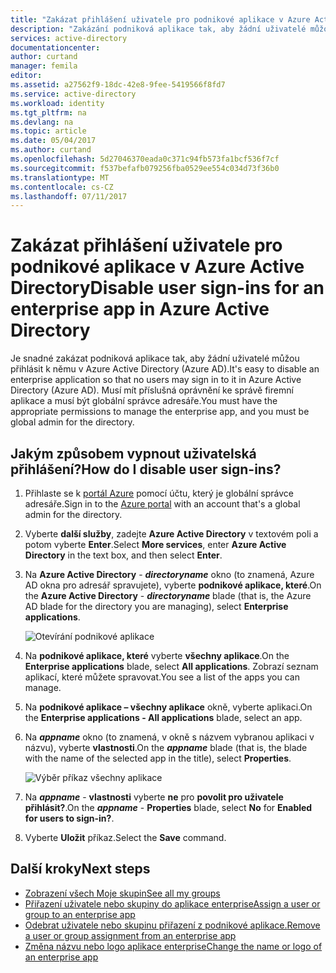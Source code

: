 ```yaml
---
title: "Zakázat přihlášení uživatele pro podnikové aplikace v Azure Active Directory | Microsoft Docs"
description: "Zakázání podniková aplikace tak, aby žádní uživatelé můžou přihlásit k němu v Azure Active Directory"
services: active-directory
documentationcenter: 
author: curtand
manager: femila
editor: 
ms.assetid: a27562f9-18dc-42e8-9fee-5419566f8fd7
ms.service: active-directory
ms.workload: identity
ms.tgt_pltfrm: na
ms.devlang: na
ms.topic: article
ms.date: 05/04/2017
ms.author: curtand
ms.openlocfilehash: 5d27046370eada0c371c94fb573fa1bcf536f7cf
ms.sourcegitcommit: f537befafb079256fba0529ee554c034d73f36b0
ms.translationtype: MT
ms.contentlocale: cs-CZ
ms.lasthandoff: 07/11/2017
---
```

# <a name="disable-user-sign-ins-for-an-enterprise-app-in-azure-active-directory"></a><span data-ttu-id="72f1b-103">Zakázat přihlášení uživatele pro podnikové aplikace v Azure Active Directory</span><span class="sxs-lookup"><span data-stu-id="72f1b-103">Disable user sign-ins for an enterprise app in Azure Active Directory</span></span>
<span data-ttu-id="72f1b-104">Je snadné zakázat podniková aplikace tak, aby žádní uživatelé můžou přihlásit k němu v Azure Active Directory (Azure AD).</span><span class="sxs-lookup"><span data-stu-id="72f1b-104">It's easy to disable an enterprise application so that no users may sign in to it in Azure Active Directory (Azure AD).</span></span> <span data-ttu-id="72f1b-105">Musí mít příslušná oprávnění ke správě firemní aplikace a musí být globální správce adresáře.</span><span class="sxs-lookup"><span data-stu-id="72f1b-105">You must have the appropriate permissions to manage the enterprise app, and you must be global admin for the directory.</span></span>

## <a name="how-do-i-disable-user-sign-ins"></a><span data-ttu-id="72f1b-106">Jakým způsobem vypnout uživatelská přihlášení?</span><span class="sxs-lookup"><span data-stu-id="72f1b-106">How do I disable user sign-ins?</span></span>
1. <span data-ttu-id="72f1b-107">Přihlaste se k [portál Azure](https://portal.azure.com) pomocí účtu, který je globální správce adresáře.</span><span class="sxs-lookup"><span data-stu-id="72f1b-107">Sign in to the [Azure portal](https://portal.azure.com) with an account that's a global admin for the directory.</span></span>
2. <span data-ttu-id="72f1b-108">Vyberte **další služby**, zadejte **Azure Active Directory** v textovém poli a potom vyberte **Enter**.</span><span class="sxs-lookup"><span data-stu-id="72f1b-108">Select **More services**, enter **Azure Active Directory** in the text box, and then select **Enter**.</span></span>
3. <span data-ttu-id="72f1b-109">Na **Azure Active Directory** -  ***directoryname*** okno (to znamená, Azure AD okna pro adresář spravujete), vyberte **podnikové aplikace, které**.</span><span class="sxs-lookup"><span data-stu-id="72f1b-109">On the **Azure Active Directory** -  ***directoryname*** blade (that is, the Azure AD blade for the directory you are managing), select **Enterprise applications**.</span></span>

    ![Otevírání podnikové aplikace](./media/active-directory-coreapps-disable-app-azure-portal/open-enterprise-apps.png)
4. <span data-ttu-id="72f1b-111">Na **podnikové aplikace, které** vyberte **všechny aplikace**.</span><span class="sxs-lookup"><span data-stu-id="72f1b-111">On the **Enterprise applications** blade, select **All applications**.</span></span> <span data-ttu-id="72f1b-112">Zobrazí seznam aplikací, které můžete spravovat.</span><span class="sxs-lookup"><span data-stu-id="72f1b-112">You see a list of the apps you can manage.</span></span>
5. <span data-ttu-id="72f1b-113">Na **podnikové aplikace – všechny aplikace** okně, vyberte aplikaci.</span><span class="sxs-lookup"><span data-stu-id="72f1b-113">On the **Enterprise applications - All applications** blade, select an app.</span></span>
6. <span data-ttu-id="72f1b-114">Na ***appname*** okno (to znamená, v okně s názvem vybranou aplikaci v názvu), vyberte **vlastnosti**.</span><span class="sxs-lookup"><span data-stu-id="72f1b-114">On the ***appname*** blade (that is, the blade with the name of the selected app in the title), select **Properties**.</span></span>

    ![Výběr příkaz všechny aplikace](./media/active-directory-coreapps-disable-app-azure-portal/select-app.png)
7. <span data-ttu-id="72f1b-116">Na ***appname*** - **vlastnosti** vyberte **ne** pro **povolit pro uživatele přihlásit?**.</span><span class="sxs-lookup"><span data-stu-id="72f1b-116">On the ***appname*** - **Properties** blade, select **No** for **Enabled for users to sign-in?**.</span></span>
8. <span data-ttu-id="72f1b-117">Vyberte **Uložit** příkaz.</span><span class="sxs-lookup"><span data-stu-id="72f1b-117">Select the **Save** command.</span></span>

## <a name="next-steps"></a><span data-ttu-id="72f1b-118">Další kroky</span><span class="sxs-lookup"><span data-stu-id="72f1b-118">Next steps</span></span>
* [<span data-ttu-id="72f1b-119">Zobrazení všech Moje skupin</span><span class="sxs-lookup"><span data-stu-id="72f1b-119">See all my groups</span></span>](active-directory-groups-view-azure-portal.md)
* [<span data-ttu-id="72f1b-120">Přiřazení uživatele nebo skupiny do aplikace enterprise</span><span class="sxs-lookup"><span data-stu-id="72f1b-120">Assign a user or group to an enterprise app</span></span>](active-directory-coreapps-assign-user-azure-portal.md)
* [<span data-ttu-id="72f1b-121">Odebrat uživatele nebo skupinu přiřazení z podnikové aplikace.</span><span class="sxs-lookup"><span data-stu-id="72f1b-121">Remove a user or group assignment from an enterprise app</span></span>](active-directory-coreapps-remove-assignment-azure-portal.md)
* [<span data-ttu-id="72f1b-122">Změna názvu nebo logo aplikace enterprise</span><span class="sxs-lookup"><span data-stu-id="72f1b-122">Change the name or logo of an enterprise app</span></span>](active-directory-coreapps-change-app-logo-user-azure-portal.md)
